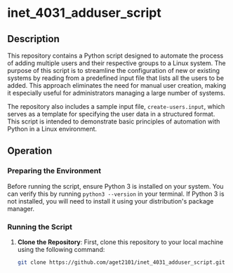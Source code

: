 # inet_4031_adduser_script

## Description

This repository contains a Python script designed to automate the process of adding multiple users and their respective groups to a Linux system. The purpose of this script is to streamline the configuration of new or existing systems by reading from a predefined input file that lists all the users to be added. This approach eliminates the need for manual user creation, making it especially useful for administrators managing a large number of systems.

The repository also includes a sample input file, `create-users.input`, which serves as a template for specifying the user data in a structured format. This script is intended to demonstrate basic principles of automation with Python in a Linux environment.

## Operation

### Preparing the Environment

Before running the script, ensure Python 3 is installed on your system. You can verify this by running `python3 --version` in your terminal. If Python 3 is not installed, you will need to install it using your distribution's package manager.

### Running the Script

1. **Clone the Repository**: First, clone this repository to your local machine using the following command:
   ```bash
   git clone https://github.com/aget2101/inet_4031_adduser_script.git

